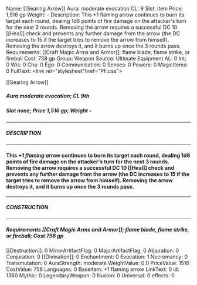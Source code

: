 Name: [[Searing Arrow]]
Aura: moderate evocation
CL: 9
Slot: item
Price: 1,516 gp
Weight: -
Description: This +1 flaming arrow continues to burn its target each round, dealing 1d6 points of fire damage on the attacker's turn for the next 3 rounds. Removing the arrow requires a successful DC 10 [[Heal]] check and prevents any further damage from the arrow (the DC increases to 15 if the target tries to remove the arrow from himself). Removing the arrow destroys it, and it burns up once the 3 rounds pass.
Requirements: [[Craft Magic Arms and Armor]]; flame blade, flame strike, or fireball
Cost: 758 gp
Group: Weapon
Source: Ultimate Equipment
AL: 0
Int: 0
Wis: 0
Cha: 0
Ego: 0
Communication: 0
Senses: 0
Powers: 0
MagicItems: 0
FullText: <link rel="stylesheet"href="PF.css"><div class="heading"><p class="alignleft">[[Searing Arrow]]</p><div style="clear: both;"></div></div><div><h5><b>Aura </b>moderate evocation; <b>CL </b>9th</h5><h5><b>Slot </b>none; <b>Price </b>1,516 gp; <b>Weight </b>-</h5></div><hr/><div><h5><b>DESCRIPTION</b></h5></div><hr/><div><h4><p>This <i>+1 flaming arrow</i> continues to burn its target each round, dealing 1d6 points of fire damage on the attacker's turn for the next 3 rounds. Removing the arrow requires a successful DC 10 [[Heal]] check and prevents any further damage from the arrow (the DC increases to 15 if the target tries to remove the arrow from himself). Removing the arrow destroys it, and it burns up once the 3 rounds pass.</p></h4></div><hr/><div><h5><b>CONSTRUCTION</b></h5></div><hr/><div><h5><b>Requirements </b>[[Craft Magic Arms and Armor]]; flame blade, <i>flame strike</i>, <i>or fireball</i>; <b>Cost </b>758 gp</h5></div>
[[Destruction]]: 0
MinorArtifactFlag: 0
MajorArtifactFlag: 0
Abjuration: 0
Conjuration: 0
[[Divination]]: 0
Enchantment: 0
Evocation: 1
Necromancy: 0
Transmutation: 0
AuraStrength: moderate
WeightValue: 0.0
PriceValue: 1516
CostValue: 758
Languages: 0
BaseItem: +1 flaming arrow
LinkText: 0
id: 1360
Mythic: 0
LegendaryWeapon: 0
Illusion: 0
Universal: 0
effects: 0
